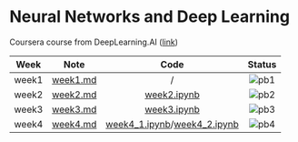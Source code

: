 # Neural Networks and Deep Learning 
Coursera course from DeepLearning.AI ([link](https://www.coursera.org/learn/neural-networks-deep-learning))

<div align="center">

| **Week** |                                              **Note**                                             |                                                 **Code**                                                |              **Status**              |
|:--------:|:-------------------------------------------------------------------------------------------------:|:-------------------------------------------------------------------------------------------------------:|:------------------------------------:|
|   week1  | [week1.md](https://github.com/yixiaowang2001/Deep-Learning_Notes/blob/main/Course1/note/week1.md) |                                                    /                                                    | ![pb1](https://progress-bar.dev/100) |
|   week2  | [week2.md](https://github.com/yixiaowang2001/Deep-Learning_Notes/blob/main/Course1/note/week2.md) | [week2.ipynb](https://github.com/yixiaowang2001/Deep-Learning_Notes/blob/main/Course1/code/week2.ipynb) |  ![pb2](https://progress-bar.dev/100) |
|   week3  | [week3.md](https://github.com/yixiaowang2001/Deep-Learning_Notes/blob/main/Course1/note/week3.md) | [week3.ipynb](https://github.com/yixiaowang2001/Deep-Learning_Notes/blob/main/Course1/code/week3.ipynb) |  ![pb3](https://progress-bar.dev/100)  |
|   week4  | [week4.md](https://github.com/yixiaowang2001/Deep-Learning_Notes/blob/main/Course1/note/week4.md) | [week4_1.ipynb](https://github.com/yixiaowang2001/Deep-Learning_Notes/blob/main/Course1/code/week4_1.ipynb)/[week4_2.ipynb](https://github.com/yixiaowang2001/Deep-Learning_Notes/blob/main/Course1/code/week4_2.ipynb) |  ![pb4](https://progress-bar.dev/100)  |

</div>